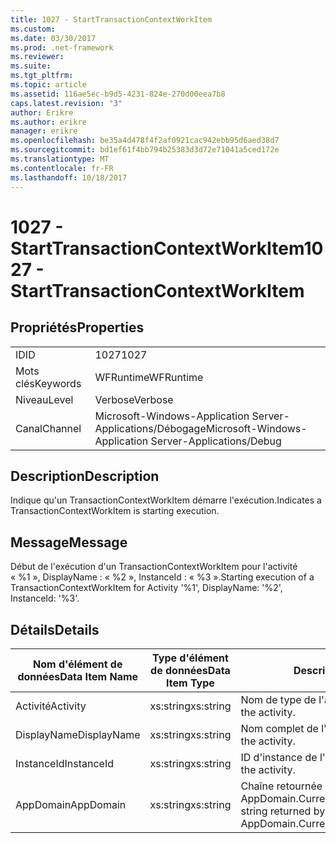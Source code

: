 ```yaml
---
title: 1027 - StartTransactionContextWorkItem
ms.custom: 
ms.date: 03/30/2017
ms.prod: .net-framework
ms.reviewer: 
ms.suite: 
ms.tgt_pltfrm: 
ms.topic: article
ms.assetid: 116ae5ec-b9d5-4231-824e-270d00eea7b8
caps.latest.revision: "3"
author: Erikre
ms.author: erikre
manager: erikre
ms.openlocfilehash: be35a4d478f4f2af0921cac942ebb95d6aed38d7
ms.sourcegitcommit: bd1ef61f4bb794b25383d3d72e71041a5ced172e
ms.translationtype: MT
ms.contentlocale: fr-FR
ms.lasthandoff: 10/18/2017
---
```

# <a name="1027---starttransactioncontextworkitem"></a><span data-ttu-id="057e0-102">1027 - StartTransactionContextWorkItem</span><span class="sxs-lookup"><span data-stu-id="057e0-102">1027 - StartTransactionContextWorkItem</span></span>
## <a name="properties"></a><span data-ttu-id="057e0-103">Propriétés</span><span class="sxs-lookup"><span data-stu-id="057e0-103">Properties</span></span>  
  
|||  
|-|-|  
|<span data-ttu-id="057e0-104">ID</span><span class="sxs-lookup"><span data-stu-id="057e0-104">ID</span></span>|<span data-ttu-id="057e0-105">1027</span><span class="sxs-lookup"><span data-stu-id="057e0-105">1027</span></span>|  
|<span data-ttu-id="057e0-106">Mots clés</span><span class="sxs-lookup"><span data-stu-id="057e0-106">Keywords</span></span>|<span data-ttu-id="057e0-107">WFRuntime</span><span class="sxs-lookup"><span data-stu-id="057e0-107">WFRuntime</span></span>|  
|<span data-ttu-id="057e0-108">Niveau</span><span class="sxs-lookup"><span data-stu-id="057e0-108">Level</span></span>|<span data-ttu-id="057e0-109">Verbose</span><span class="sxs-lookup"><span data-stu-id="057e0-109">Verbose</span></span>|  
|<span data-ttu-id="057e0-110">Canal</span><span class="sxs-lookup"><span data-stu-id="057e0-110">Channel</span></span>|<span data-ttu-id="057e0-111">Microsoft-Windows-Application Server-Applications/Débogage</span><span class="sxs-lookup"><span data-stu-id="057e0-111">Microsoft-Windows-Application Server-Applications/Debug</span></span>|  
  
## <a name="description"></a><span data-ttu-id="057e0-112">Description</span><span class="sxs-lookup"><span data-stu-id="057e0-112">Description</span></span>  
 <span data-ttu-id="057e0-113">Indique qu'un TransactionContextWorkItem démarre l'exécution.</span><span class="sxs-lookup"><span data-stu-id="057e0-113">Indicates a TransactionContextWorkItem is starting execution.</span></span>  
  
## <a name="message"></a><span data-ttu-id="057e0-114">Message</span><span class="sxs-lookup"><span data-stu-id="057e0-114">Message</span></span>  
 <span data-ttu-id="057e0-115">Début de l'exécution d'un TransactionContextWorkItem pour l'activité « %1 », DisplayName : « %2 », InstanceId : « %3 ».</span><span class="sxs-lookup"><span data-stu-id="057e0-115">Starting execution of a TransactionContextWorkItem for Activity '%1', DisplayName: '%2', InstanceId: '%3'.</span></span>  
  
## <a name="details"></a><span data-ttu-id="057e0-116">Détails</span><span class="sxs-lookup"><span data-stu-id="057e0-116">Details</span></span>  
  
|<span data-ttu-id="057e0-117">Nom d'élément de données</span><span class="sxs-lookup"><span data-stu-id="057e0-117">Data Item Name</span></span>|<span data-ttu-id="057e0-118">Type d'élément de données</span><span class="sxs-lookup"><span data-stu-id="057e0-118">Data Item Type</span></span>|<span data-ttu-id="057e0-119">Description</span><span class="sxs-lookup"><span data-stu-id="057e0-119">Description</span></span>|  
|--------------------|--------------------|-----------------|  
|<span data-ttu-id="057e0-120">Activité</span><span class="sxs-lookup"><span data-stu-id="057e0-120">Activity</span></span>|<span data-ttu-id="057e0-121">xs:string</span><span class="sxs-lookup"><span data-stu-id="057e0-121">xs:string</span></span>|<span data-ttu-id="057e0-122">Nom de type de l'activité.</span><span class="sxs-lookup"><span data-stu-id="057e0-122">The type name of the activity.</span></span>|  
|<span data-ttu-id="057e0-123">DisplayName</span><span class="sxs-lookup"><span data-stu-id="057e0-123">DisplayName</span></span>|<span data-ttu-id="057e0-124">xs:string</span><span class="sxs-lookup"><span data-stu-id="057e0-124">xs:string</span></span>|<span data-ttu-id="057e0-125">Nom complet de l'activité.</span><span class="sxs-lookup"><span data-stu-id="057e0-125">The display name of the activity.</span></span>|  
|<span data-ttu-id="057e0-126">InstanceId</span><span class="sxs-lookup"><span data-stu-id="057e0-126">InstanceId</span></span>|<span data-ttu-id="057e0-127">xs:string</span><span class="sxs-lookup"><span data-stu-id="057e0-127">xs:string</span></span>|<span data-ttu-id="057e0-128">ID d'instance de l'activité.</span><span class="sxs-lookup"><span data-stu-id="057e0-128">The instance id of the activity.</span></span>|  
|<span data-ttu-id="057e0-129">AppDomain</span><span class="sxs-lookup"><span data-stu-id="057e0-129">AppDomain</span></span>|<span data-ttu-id="057e0-130">xs:string</span><span class="sxs-lookup"><span data-stu-id="057e0-130">xs:string</span></span>|<span data-ttu-id="057e0-131">Chaîne retournée par AppDomain.CurrentDomain.FriendlyName.</span><span class="sxs-lookup"><span data-stu-id="057e0-131">The string returned by AppDomain.CurrentDomain.FriendlyName.</span></span>|
